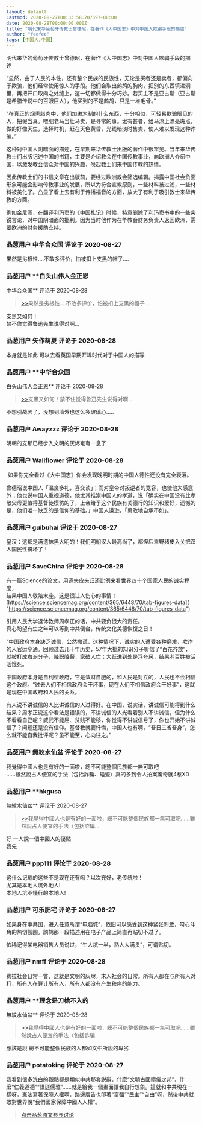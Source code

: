 ```yaml
---
layout: default
Lastmod: 2020-08-27T08:33:58.707597+00:00
date: 2020-08-28T00:00:00.000Z
title: "明代来华葡萄牙传教士曾德昭，在著作《大中国志》中对中国人欺骗手段的描述"
author: "feefee"
tags: [中国人,中国]
---
```


明代来华的葡萄牙传教士曾德昭，在著作《大中国志》中对中国人欺骗手段的描述    
  
“显然，由于人民的本性，还有整个民族的民族性，无论是买者还是卖者，都偏向于欺骗，他们经常使用惊人的手段。他们会取出鹧鸪的胸肉，把别的东西填进洞里，再把开口取肉之处缝上，这一切都做得十分巧妙。若买主不是亚古斯（亚古斯是希腊传说中的百眼巨人），他买到的不是鹧鸪，只是一堆毛骨。”  
  
“在真正的烟熏腊肉中，他们加进木制的什么东西，十分相似，可轻易欺骗眼见的人，把假当真。喂肥老马当壮马卖，是寻常的事。尤有甚者，给马涂上漂亮斑点，做的好像天生，选择时机，赶在天色黄昏，光线暗淡时售卖，使人难以发现这种诈骗。”  
  
这种对中国人阴暗面的描述，在早期来华传教士出版的著作中很罕见。当年来华传教士们出版记述中国的书籍，主要是介绍教会在中国传教事业，向欧洲人介绍中国，以激发教会信众对中国的兴趣，唤起教士们来中国传教的热情。  
  
因此传教士们的书信文章在出版前，要经过欧洲教会筛选编辑。揭露中国社会负面形象可能会影响传教事业的发展，所以为符合宣教原则，一些材料被过滤，一些材料被美化了。凸显了看上去有利于传播福音的方面，放大了有利于吸引教士来华传教的方面。  
  
例如金尼阁，在翻译利玛窦的《中国札记》时候，特意删除了利玛窦书中的一些尖锐言论，对中国阴暗面的批判。因为当时他作为在华教会财务负责人返回欧洲，需要欧洲的财务援助支持。

            
### 品葱用户 **中华合众国** 评论于 2020-08-27
        
果然是劣根性....不敢多评价，怕被扣上支黑的帽子....
        


            
### 品葱用户 **白头山伟人金正恩 
中华合众国** 评论于 2020-08-28
        
> [\>>]( "/article/item_id-482155#")果然是劣根性....不敢多评价，怕被扣上支黑的帽子....

  
支黑又如何！  
禁不住觉得鲁迅先生说得对啊...
        


            
### 品葱用户 **矢作萌夏** 评论于 2020-08-28
        
本身就是如此 可以去看英国早期开埠时代对于中国人的描写
        


            
### 品葱用户 **中华合众国 
白头山伟人金正恩** 评论于 2020-08-28
        
> [\>>]( "/article/item_id-482158#")支黑又如何！禁不住觉得鲁迅先生说得对啊...

  
  
不想引战罢了，没想到墙外也这么多玻璃心.....
        


            
### 品葱用户 **Awayzzz** 评论于 2020-08-28
        
明朝的支那已经步入文明的灰烬奄奄一息了
        


            
### 品葱用户 **Wallflower** 评论于 2020-08-28
        
 如果你完全看过《大中国志》你会发现晚明时期的中国人德性还没有完全衰落。  
  
曾德昭说中国人「温良多礼，喜交谈」；而对皇帝对叛逆者的寛容，也使他大感意外；他也说中国人重视道德，他尤其推崇中国人的孝道，说「确实在中国没有比孝敬父母更值得基督徒模彷的了，上帝给予这个民族有关德行的知识和爱好，遗憾的是，他们唯一缺乏的是信仰的基础。」中国人谦逊，「勇敢地自承不如」。
        


            
### 品葱用户 **guibuhai** 评论于 2020-08-27
        
皇汉：这都是满遗抹黑大明的！我们明朝汉人最高尚了，都怪后来野猪皮入关把汉人国民性搞坏了！
        


            
### 品葱用户 **SaveChina** 评论于 2020-08-28
        
有一篇Science的论文，用遗失皮夹归还比例来看世界四十个国家人民的诚实程度，  
结果中国人敬陪末座。这是很让人伤心的事情！  
[https://science.sciencemag.org/content/365/6448/70/tab-figures-data]( "https://science.sciencemag.org/content/365/6448/70/tab-figures-data")  
  
引用人民大学退休教师周孝正的话，中共要负很大的责任。  
真心盼望有生之年可以等到中共倒台，传统文化美德恢復之日！  
  
“中国政府本身缺乏诚信，公然撒谎，这种情况下，诚实的人遭受各种磨难，欺诈的人官运亨通。回顾过去几十年历史，57年大批的知识分子听信了“百花齐放”，就被打成右派分子，降职降薪，家破人亡；大跃进到处是浮夸风，结果老百姓被活活饿死。  
  
中国政府本身是自利型政府，它是敛财自肥的，和人民是对立的，人民也不会相信这个政府。“过去人们不相信政府会干坏事，现在人们不相信政府会干好事”，这就是现在中国政府和人民的关系。  
  
有人说不讲诚信的人比讲诚信的人过得好。在中国，说实话，讲诚信可能得到什么结果？周孝正说这个看法是错误的，不讲诚信的人光看着别人不讲诚信，但为什么不看看自己呢？威武不能屈、贫贱不能移，你觉得不讲诚信亏了，你也开始不讲诚信了？问题还是没有信仰。基督教就要忏悔，中国人也有啊，“吾日三省吾身”，怎么就不能自我批评呢？虽不能至，心向往之。”
        


            
### 品葱用户 **無紋水仙盆** 评论于 2020-08-27
        
我覺得中國人也是有好的一面啦，總不可能整個民族都一無可取吧  
......雖然說占人便宜的手法（包括詐騙、碰瓷）真的多到令人拍案驚奇就4惹XD
        


            
### 品葱用户 **hkgusa 
無紋水仙盆** 评论于 2020-08-27
        
> [\>>]( "/article/item_id-482177#")我覺得中國人也是有好的一面啦，總不可能整個民族都一無可取吧......雖然說占人便宜的手法（包括詐騙...

  
好 一人說一個中國人的優點  
我先
        


            
### 品葱用户 **ppp111** 评论于 2020-08-28
        
这什么记载的这些不是现在还有吗？以次充好，老传统啦！  
尤其是本地人坑外地人!  
本地人坑不懂行的本地人!
        


            
### 品葱用户 **可乐肥宅** 评论于 2020-08-27
        
如果身在中共国，进入任意所谓“电脑城”，依旧可以感受到这种紧张刺激，勾心斗角的热切氛围。鹧鸪那一段描述用在电子产品上简直再贴切不过了。  
  
依稀记得某电器销售人员说过，“生人坑一半，熟人大满贯”，可谓贴切。
        


            
### 品葱用户 **nmff** 评论于 2020-08-28
        
费拉社会日常一瞥，这就是文明的灰烬，末人社会的日常。所有人都在与所有人对打，所有人在算计所有人，所有人都没有产生秩序的能力。
        


            
### 品葱用户 **理念是刀槍不入的 
無紋水仙盆** 评论于 2020-08-28
        
> [\>>]( "/article/item_id-482177#")我覺得中國人也是有好的一面啦，總不可能整個民族都一無可取吧......雖然說占人便宜的手法（包括詐騙...

  
應該是說 總不可能整個民族的人都如文中所說的卑劣
        


            
### 品葱用户 **potatoking** 评论于 2020-08-27
        
我看到很多洗白的觀點都是類似中共那套説辭，什麽“文明古國禮儀之邦”，什麽“仁義道德”“謙遜儒雅”……就是給我一個畫面讓我自行想象。這就和中共現在一樣呀，憲法寫著保障人權啊，路邊廣告也印著“富强”“民主”“自由”呀，然後中共就敢對世界說“我們國家保障中國人人權”。
        






> [点击品葱原文参与讨论](https://pincong.rocks/article/23470)

